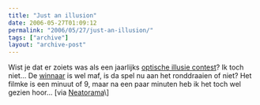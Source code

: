 ```yaml
---
title: "Just an illusion"
date: 2006-05-27T01:09:12
permalink: "2006/05/27/just-an-illusion/"
tags: ["archive"]
layout: "archive-post"
---
```

Wist je dat er zoiets was als een jaarlijks [optische illusie contest](http://illusioncontest.neuralcorrelate.com/index.php?module=pagemaster&PAGE_user_op=view_page&PAGE_id=83&MMN_position=30:30 "http://illusioncontest.neuralcorrelate.com/index.php?module=pagemaster&PAGE_user_op=view_page&PAGE_id=83&MMN_position=30:30")? Ik toch niet… De [winnaar](http://illusioncontest.neuralcorrelate.com/index.php?module=pagemaster&&410edde8751623789399376cf4d32703=12e6e90c9acb3ffa7d413a58389c5b7c#x0026;PAGE_user_op=view_page&PAGE_id=84 "http://illusioncontest.neuralcorrelate.com/index.php?module=pagemaster&&410edde8751623789399376cf4d32703=12e6e90c9acb3ffa7d413a58389c5b7c#x0026;PAGE_user_op=view_page&PAGE_id=84") is wel maf, is da spel nu aan het ronddraaien of niet? Het filmke is een minuut of 9, maar na een paar minuten heb ik het toch wel gezien hoor… \[via [Neatorama](http://www.neatorama.com/2006/05/26/max-drstelers-the-freezing-rotation-illusion/ "http://www.neatorama.com/2006/05/26/max-drstelers-the-freezing-rotation-illusion/")\]
